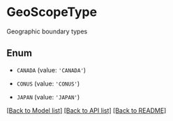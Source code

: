# GeoScopeType

Geographic boundary types

## Enum

* `CANADA` (value: `'CANADA'`)

* `CONUS` (value: `'CONUS'`)

* `JAPAN` (value: `'JAPAN'`)

[[Back to Model list]](../README.md#documentation-for-models) [[Back to API list]](../README.md#documentation-for-api-endpoints) [[Back to README]](../README.md)


